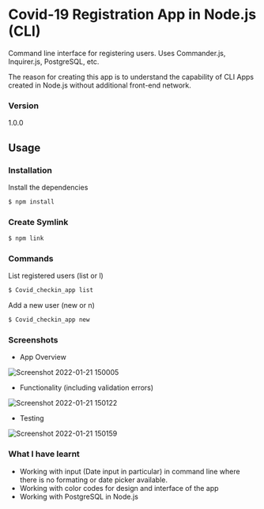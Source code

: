 # Covid-19 Registration App in Node.js (CLI)

Command line interface for registering users. Uses Commander.js, Inquirer.js, PostgreSQL, etc.

The reason for creating this app is to understand the capability of CLI Apps created in Node.js without additional front-end network.

### Version
1.0.0

## Usage

### Installation

Install the dependencies

```sh
$ npm install
```

### Create Symlink

```sh
$ npm link
```

### Commands

List registered users (list or l)
```sh
$ Covid_checkin_app list
```

Add a new user (new or n)
```sh
$ Covid_checkin_app new
```

### Screenshots

* App Overview

![Screenshot 2022-01-21 150005](https://user-images.githubusercontent.com/88268603/150463847-5e77d19f-fbee-440a-afb6-880ceaf21611.png)
* Functionality (including validation errors)

![Screenshot 2022-01-21 150122](https://user-images.githubusercontent.com/88268603/150463855-8b237663-1417-43a2-bf13-38f0699f108d.png)
* Testing

![Screenshot 2022-01-21 150159](https://user-images.githubusercontent.com/88268603/150463859-73ab0101-2ad3-49fb-affc-0f1be2c0f38b.png)

### What I have learnt

* Working with input (Date input in particular) in command line where there is no formating or date picker available.
* Working with color codes for design and interface of the app
* Working with PostgreSQL in Node.js